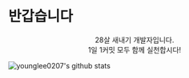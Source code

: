 # 반갑습니다

<div align=center>
28살 새내기 개발자입니다.<br>
1일 1커밋 모두 함께 실천합시다!<br>
</div>

![younglee0207's github stats](https://github-readme-stats.vercel.app/api?username=younglee0207&show_icons=true)